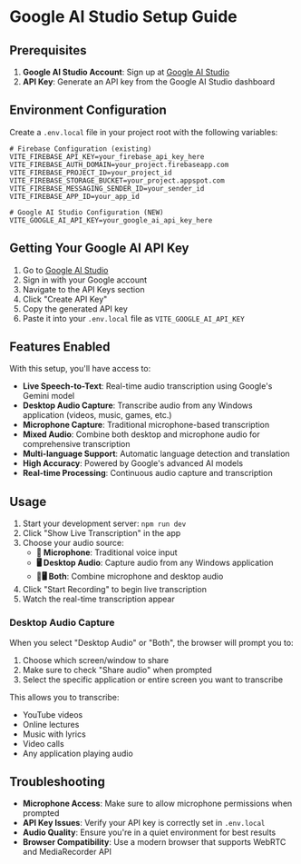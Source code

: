 # Google AI Studio Setup Guide

## Prerequisites

1. **Google AI Studio Account**: Sign up at [Google AI Studio](https://aistudio.google.com/)
2. **API Key**: Generate an API key from the Google AI Studio dashboard

## Environment Configuration

Create a `.env.local` file in your project root with the following variables:

```env
# Firebase Configuration (existing)
VITE_FIREBASE_API_KEY=your_firebase_api_key_here
VITE_FIREBASE_AUTH_DOMAIN=your_project.firebaseapp.com
VITE_FIREBASE_PROJECT_ID=your_project_id
VITE_FIREBASE_STORAGE_BUCKET=your_project.appspot.com
VITE_FIREBASE_MESSAGING_SENDER_ID=your_sender_id
VITE_FIREBASE_APP_ID=your_app_id

# Google AI Studio Configuration (NEW)
VITE_GOOGLE_AI_API_KEY=your_google_ai_api_key_here
```

## Getting Your Google AI API Key

1. Go to [Google AI Studio](https://aistudio.google.com/)
2. Sign in with your Google account
3. Navigate to the API Keys section
4. Click "Create API Key"
5. Copy the generated API key
6. Paste it into your `.env.local` file as `VITE_GOOGLE_AI_API_KEY`

## Features Enabled

With this setup, you'll have access to:

- **Live Speech-to-Text**: Real-time audio transcription using Google's Gemini model
- **Desktop Audio Capture**: Transcribe audio from any Windows application (videos, music, games, etc.)
- **Microphone Capture**: Traditional microphone-based transcription
- **Mixed Audio**: Combine both desktop and microphone audio for comprehensive transcription
- **Multi-language Support**: Automatic language detection and translation
- **High Accuracy**: Powered by Google's advanced AI models
- **Real-time Processing**: Continuous audio capture and transcription

## Usage

1. Start your development server: `npm run dev`
2. Click "Show Live Transcription" in the app
3. Choose your audio source:
   - **🎤 Microphone**: Traditional voice input
   - **🖥️ Desktop Audio**: Capture audio from any Windows application
   - **🎤🖥️ Both**: Combine microphone and desktop audio
4. Click "Start Recording" to begin live transcription
5. Watch the real-time transcription appear

### Desktop Audio Capture

When you select "Desktop Audio" or "Both", the browser will prompt you to:
1. Choose which screen/window to share
2. Make sure to check "Share audio" when prompted
3. Select the specific application or entire screen you want to transcribe

This allows you to transcribe:
- YouTube videos
- Online lectures
- Music with lyrics
- Video calls
- Any application playing audio

## Troubleshooting

- **Microphone Access**: Make sure to allow microphone permissions when prompted
- **API Key Issues**: Verify your API key is correctly set in `.env.local`
- **Audio Quality**: Ensure you're in a quiet environment for best results
- **Browser Compatibility**: Use a modern browser that supports WebRTC and MediaRecorder API
